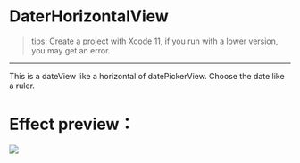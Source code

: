 # DaterHorizontalView


> tips: Create a project with Xcode 11, if you run with a lower version, you may get an error.

-------

This is a dateView like a horizontal of datePickerView. Choose the date like a ruler.

# Effect preview：
![](https://github.com/HYAdonisCoding/DaterHorizontalView/blob/master/20191029Preview.gif)

